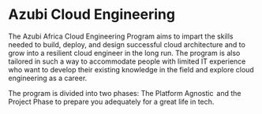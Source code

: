 # Azubi Cloud Engineering

The Azubi Africa Cloud Engineering Program aims to impart the skills needed to build, deploy, and design successful cloud architecture and to grow into a resilient cloud engineer in the long run. The program is also tailored in such a way to accommodate people with limited IT experience who want to develop their existing knowledge in the field and explore cloud engineering as a career.

The program is divided into two phases: The Platform Agnostic  and the Project Phase to prepare you adequately for a great life in tech.
